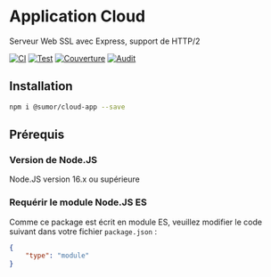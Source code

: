 # Application Cloud
Serveur Web SSL avec Express, support de HTTP/2

[![CI](https://github.com/sumor-cloud/cloud-app/actions/workflows/ci.yml/badge.svg)](https://github.com/sumor-cloud/cloud-app/actions/workflows/ci.yml)
[![Test](https://github.com/sumor-cloud/cloud-app/actions/workflows/ut.yml/badge.svg)](https://github.com/sumor-cloud/cloud-app/actions/workflows/ut.yml)
[![Couverture](https://github.com/sumor-cloud/cloud-app/actions/workflows/coverage.yml/badge.svg)](https://github.com/sumor-cloud/cloud-app/actions/workflows/coverage.yml)
[![Audit](https://github.com/sumor-cloud/cloud-app/actions/workflows/audit.yml/badge.svg)](https://github.com/sumor-cloud/cloud-app/actions/workflows/audit.yml)

## Installation
```bash
npm i @sumor/cloud-app --save
```

## Prérequis

### Version de Node.JS
Node.JS version 16.x ou supérieure

### Requérir le module Node.JS ES
Comme ce package est écrit en module ES, veuillez modifier le code suivant dans votre fichier `package.json` :
```json
{
    "type": "module"
}
```